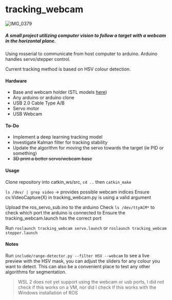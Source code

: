 # tracking_webcam

![IMG_0379](https://user-images.githubusercontent.com/6884645/87463069-d8dd1300-c5de-11ea-9487-db58ed457b65.jpg)

##### A small project utilizing computer vision to follow a target with a webcam in the horizontal plane.

Using rosserial to communicate from host computer to arduino. Arduino handles servo/stepper control.

Current tracking method is based on HSV colour detection.

#### Hardware
- Base and webcam holder (STL models [here](https://github.com/adrian-soch/tracking_webcam/tree/master/stl))
- Any arduino or arduino clone
- USB 2.0 Cable Type A/B
- Servo motor
- USB Webcam

#### To-Do
- Implement a deep learning tracking model
- Investigate Kalman filter for tracking stability
- Update the algorithm for moving the servo towards the target (ie PID or something)
- ~~3D print a better servo/webcam base~~

#### Usage

Clone repository into catkin_ws/src,
`cd ..` then `catkin_make`

`ls /dev/ | grep video` -> provides possible webcam indices
Ensure cv.VideoCapture(X) in tracking_webcam.py is using a valid argument

Upload the ros_servo_sub.ino to the arduino
Check `ls /dev/ttyACM*` to check which port the arduino is connected to
Ensure the tracking_webcam.launch has the correct port

Run `roslaunch tracking_webcam servo.launch` or `roslaunch tracking_webcam stepper.launch`

#### Notes

Run `include/range-detector.py --filter HSV --webcam` to see a live preview with the HSV mask, you can adjust the sliders for any colour you want to detect. This can also be a convenient place to test any other algorithms for segmentation.

> WSL 2 does not yet support using the webcam or usb ports, I did not check if this works on a VM, nor did I check if this works with the Windows installation of ROS
